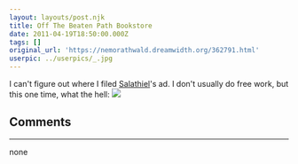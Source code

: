 ```yaml
---
layout: layouts/post.njk
title: Off The Beaten Path Bookstore
date: 2011-04-19T18:50:00.000Z
tags: []
original_url: 'https://nemorathwald.dreamwidth.org/362791.html'
userpic: ../userpics/_.jpg
---
```

I can't figure out where I filed [Salathiel](http://www.otbp-bookstore.com/)'s ad. I don't usually do free work, but this one time, what the hell: ![](https://lh3.googleusercontent.com/_ENXtTKU9j1A/Ta3ZDOthNRI/AAAAAAAAIi0/4c7QpHg9jag/s640/OBP_ad.png)

## Comments

---

none
